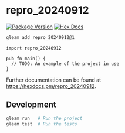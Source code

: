 # repro_20240912

[![Package Version](https://img.shields.io/hexpm/v/repro_20240912)](https://hex.pm/packages/repro_20240912)
[![Hex Docs](https://img.shields.io/badge/hex-docs-ffaff3)](https://hexdocs.pm/repro_20240912/)

```sh
gleam add repro_20240912@1
```
```gleam
import repro_20240912

pub fn main() {
  // TODO: An example of the project in use
}
```

Further documentation can be found at <https://hexdocs.pm/repro_20240912>.

## Development

```sh
gleam run   # Run the project
gleam test  # Run the tests
```
